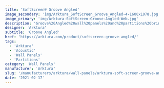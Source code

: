 ```yaml
---
title: 'SoftScreen® Groove Angled'
image_secondary: 'img/Arktura_SoftScreen_Groove_Angled-4-1600x1078.jpg'
image_primary: 'img/Arktura-SoftScreen-Groove-Angled-Web.jpg'
description: 'Groove%20Angled%20wall%20panels%20and%20partitions%20bring%20a%20lively%20texture%20to%20spaces%20while%20creating%20a%20barrier%20from%20noise%20and%20air%20current.%20Use%20its%20linear%20pattern%20in%20a%20single%20direction%20or%20to%20zig-zag%20across%20a%20space.%20Choose%20from%203%20spacing%20options%20for%20its%20angled%20lines%2C%20all%20providing%20acoustic%20comfort%20thanks%20to%20their%20Soft%20Sound%AE%uFE0F%20construction.%20And%20like%20the%20rest%20of%20the%20line%2C%20panels%20can%20be%20either%20fixed%20into%20place%20cable%20hung%2C%20wall%20mounted%2C%20or%20set%20on%20a%20track%20to%20serve%20as%20operable%20dividers.%20%A0'
designer: 'Arktura'
subtitle: 'Groove Angled'
href: 'https://arktura.com/product/softscreen-groove-angled/'
tags:
  - 'Arktura'
  - 'Acoustic'
  - 'Wall Panels'
  - 'Partitions'
category: 'Wall Panels'
manufacturer: 'Arktura'
slug: '/manufacturers/arktura/wall-panels/arktura-soft-screen-groove-angled'
date: '2021-02-17'
---
```

